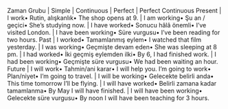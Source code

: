Zaman Grubu | Simple | Continuous | Perfect | Perfect Continuous
Present | I work• Rutin, alışkanlık• The shop opens at 9. | I am working• Şu an / geçici• She’s studying now. | I have worked• Sonucu hâlâ önemli• I’ve visited London. | I have been working• Süre vurgusu• I’ve been reading for two hours.
Past | I worked• Tamamlanmış eylem• I watched that film yesterday. | I was working• Geçmişte devam eden• She was sleeping at 8 pm. | I had worked• İki geçmiş eylemden ilki• By 6, I had finished work. | I had been working• Geçmişte süre vurgusu• We had been waiting an hour.
Future | I will work• Tahmin/ani karar• I will help you. I’m going to work• Plan/niyet• I’m going to travel. | I will be working• Gelecekte belirli anda• This time tomorrow I’ll be flying. | I will have worked• Belirli zamana kadar tamamlanma• By May I will have finished. | I will have been working• Gelecekte süre vurgusu• By noon I will have been teaching for 3 hours.
